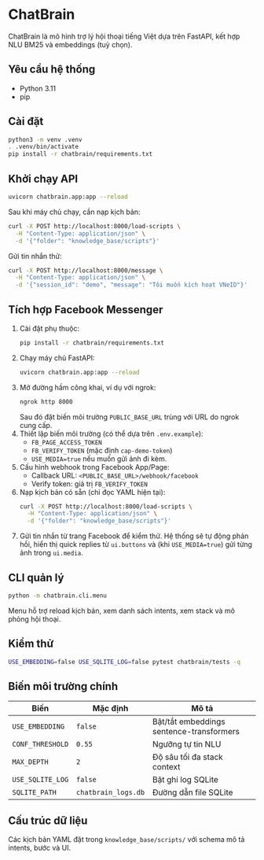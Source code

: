 # ChatBrain

ChatBrain là mô hình trợ lý hội thoại tiếng Việt dựa trên FastAPI, kết hợp NLU BM25 và embeddings (tuỳ chọn).

## Yêu cầu hệ thống

* Python 3.11
* pip

## Cài đặt

```bash
python3 -m venv .venv
. .venv/bin/activate
pip install -r chatbrain/requirements.txt
```

## Khởi chạy API

```bash
uvicorn chatbrain.app:app --reload
```

Sau khi máy chủ chạy, cần nạp kịch bản:

```bash
curl -X POST http://localhost:8000/load-scripts \
  -H "Content-Type: application/json" \
  -d '{"folder": "knowledge_base/scripts"}'
```

Gửi tin nhắn thử:

```bash
curl -X POST http://localhost:8000/message \
  -H "Content-Type: application/json" \
  -d '{"session_id": "demo", "message": "Tôi muốn kích hoạt VNeID"}'
```

## Tích hợp Facebook Messenger

1. Cài đặt phụ thuộc:
   ```bash
   pip install -r chatbrain/requirements.txt
   ```
2. Chạy máy chủ FastAPI:
   ```bash
   uvicorn chatbrain.app:app --reload
   ```
3. Mở đường hầm công khai, ví dụ với ngrok:
   ```bash
   ngrok http 8000
   ```
   Sau đó đặt biến môi trường `PUBLIC_BASE_URL` trùng với URL do ngrok cung cấp.
4. Thiết lập biến môi trường (có thể dựa trên `.env.example`):
   * `FB_PAGE_ACCESS_TOKEN`
   * `FB_VERIFY_TOKEN` (mặc định `cap-demo-token`)
   * `USE_MEDIA=true` nếu muốn gửi ảnh đi kèm.
5. Cấu hình webhook trong Facebook App/Page:
   * Callback URL: `<PUBLIC_BASE_URL>/webhook/facebook`
   * Verify token: giá trị `FB_VERIFY_TOKEN`
6. Nạp kịch bản có sẵn (chỉ đọc YAML hiện tại):
   ```bash
   curl -X POST http://localhost:8000/load-scripts \
     -H "Content-Type: application/json" \
     -d '{"folder": "knowledge_base/scripts"}'
   ```
7. Gửi tin nhắn từ trang Facebook để kiểm thử. Hệ thống sẽ tự động phản hồi, hiển thị quick replies từ `ui.buttons` và (khi `USE_MEDIA=true`) gửi từng ảnh trong `ui.media`.

## CLI quản lý

```bash
python -m chatbrain.cli.menu
```

Menu hỗ trợ reload kịch bản, xem danh sách intents, xem stack và mô phỏng hội thoại.

## Kiểm thử

```bash
USE_EMBEDDING=false USE_SQLITE_LOG=false pytest chatbrain/tests -q
```

## Biến môi trường chính

| Biến | Mặc định | Mô tả |
| --- | --- | --- |
| `USE_EMBEDDING` | `false` | Bật/tắt embeddings sentence-transformers |
| `CONF_THRESHOLD` | `0.55` | Ngưỡng tự tin NLU |
| `MAX_DEPTH` | `2` | Độ sâu tối đa stack context |
| `USE_SQLITE_LOG` | `false` | Bật ghi log SQLite |
| `SQLITE_PATH` | `chatbrain_logs.db` | Đường dẫn file SQLite |

## Cấu trúc dữ liệu

Các kịch bản YAML đặt trong `knowledge_base/scripts/` với schema mô tả intents, bước và UI.
